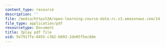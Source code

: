```yaml
---
content_type: resource
description: ''
file: /media/https%3A/open-learning-course-data-rc.s3.amazonaws.com/14-01-principles-of-microeconomics-fall-2018/5e7917fe8455c382b0932de05f5ec68e_x0scPosOsoI.pdf
file_type: application/pdf
resourcetype: Document
title: 3play pdf file
uid: 5e7917fe-8455-c382-b093-2de05f5ec68e
---
```

